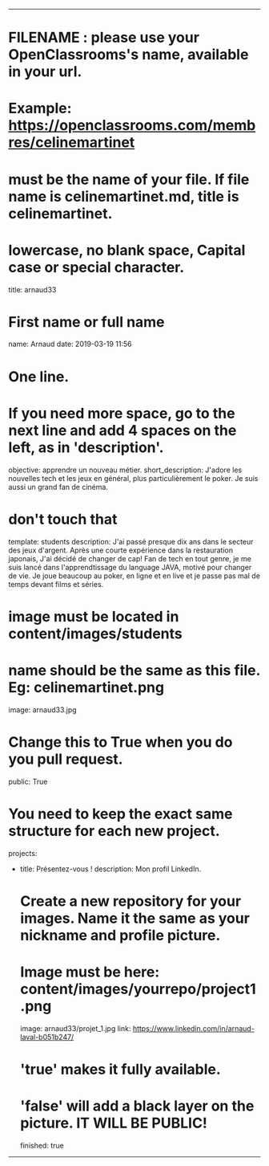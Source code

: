 ---

# FILENAME : please use your OpenClassrooms's name, available in your url.
# Example: https://openclassrooms.com/membres/celinemartinet
# must be the name of your file. If file name is celinemartinet.md, title is celinemartinet.
# lowercase, no blank space, Capital case or special character.
title: arnaud33

# First name or full name
name: Arnaud
date: 2019-03-19 11:56

# One line.
# If you need more space, go to the next line and add 4 spaces on the left, as in 'description'.
objective: apprendre un nouveau métier.
short_description: J'adore les nouvelles tech et les jeux en général, plus particulièrement le poker. Je suis aussi un grand fan de cinéma.

# don't touch that
template: students
description:
    J'ai passé presque dix ans dans le secteur des jeux d'argent. Après une 
    courte expérience dans la restauration japonais, J'ai décidé de changer 
    de cap! Fan de tech en tout genre, je me suis lancé dans l'apprendtissage
    du language JAVA, motivé pour changer de vie. Je joue beaucoup au poker,
    en ligne et en live et je passe pas mal de temps devant films et séries.

# image must be located in content/images/students
# name should be the same as this file. Eg: celinemartinet.png
image: arnaud33.jpg

# Change this to True when you do you pull request.
public: True

# You need to keep the exact same structure for each new project.
projects:
  - title: Présentez-vous !
    description: Mon profil LinkedIn.
    # Create a new repository for your images. Name it the same as your nickname and profile picture.
    # Image must be here: content/images/yourrepo/project1.png
    image: arnaud33/projet_1.jpg
    link: https://www.linkedin.com/in/arnaud-laval-b051b247/
    # 'true' makes it fully available.
    # 'false' will add a black layer on the picture. IT WILL BE PUBLIC!
    finished: true
---